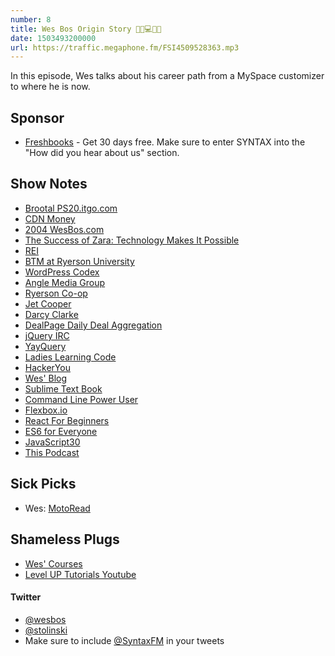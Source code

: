 ```yaml
---
number: 8
title: Wes Bos Origin Story 🎸💼💻🔥🐷
date: 1503493200000
url: https://traffic.megaphone.fm/FSI4509528363.mp3
---
```


In this episode, Wes talks about his career path from a MySpace customizer to where he is now.

## Sponsor

* [Freshbooks](https://freshbooks.com/syntax) - Get 30 days free. Make sure to enter SYNTAX into the "How did you hear about us" section.

## Show Notes

* [Brootal PS20.itgo.com](http://ps20.itgo.com/)
* [CDN Money](http://cdn-money.com)
* [2004 WesBos.com](https://web.archive.org/web/20040715000000*/http://wesbos.com)
* [The Success of Zara: Technology Makes It Possible](http://soft4inventory.com/blog/the-success-of-zara-technology-makes-it-possible/)
* [REI](https://www.rei.com/)
* [BTM at Ryerson University](http://www.ryerson.ca/programs/undergraduate/business-technology-management/)
* [WordPress Codex](https://codex.wordpress.org/)
* [Angle Media Group](http://www.anglemediagroup.com/)
* [Ryerson Co-op](http://www.ryerson.ca/trsm-co-op/)
* [Jet Cooper](http://www.jetcooper.com/)
* [Darcy Clarke](http://www.darcyclarke.me/)
* [DealPage Daily Deal Aggregation](https://web.archive.org/web/*/dealpage.ca)
* [jQuery IRC](https://irc.jquery.org/)
* [YayQuery](http://yayquery.com/)
* [Ladies Learning Code](http://ladieslearningcode.com/)
* [HackerYou](http://hackeryou.com/)
* [Wes' Blog](http://wesbos.com)
* [Sublime Text Book](https://sublimetextbook.com/)
* [Command Line Power User](https://commandlinepoweruser.com/)
* [Flexbox.io](https://flexbox.io)
* [React For Beginners](https://reactforbeginners.com/)
* [ES6 for Everyone](https://es6.io/)
* [JavaScript30](https://javascript30.com/)
* [This Podcast](https://syntax.fm)

## Sick Picks
* Wes: [MotoRead](https://motoread.com/)

## Shameless Plugs
* [Wes' Courses](https://wesbos.com/courses)
* [Level UP Tutorials Youtube](https://www.youtube.com/user/LevelUpTuts)

#### Twitter
 * [@wesbos](https://twitter.com/wesbos)
 * [@stolinski](https://twitter.com/stolinski)
 * Make sure to include [@SyntaxFM](https://twitter.com/SyntaxFM) in your tweets
